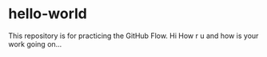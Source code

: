 # hello-world
This repository is for practicing the GitHub Flow.
Hi How r u and how is your work going on...
